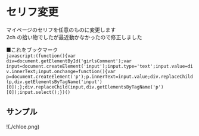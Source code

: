 # セリフ変更
マイページのセリフを任意のものに変更します  
2ch の拾い物でしたが最近動かなかったので修正しました

■これをブックマーク  
`javascript:(function(){var div=document.getElementById('girlsComment');var input=document.createElement('input');input.type='text';input.value=div.innerText;input.onchange=function(){var p=document.createElement('p');p.innerText=input.value;div.replaceChild(p,div.getElementsByTagName('input')[0]);};div.replaceChild(input,div.getElementsByTagName('p')[0]);input.select();})()`

## サンプル
!(./chloe.png)
